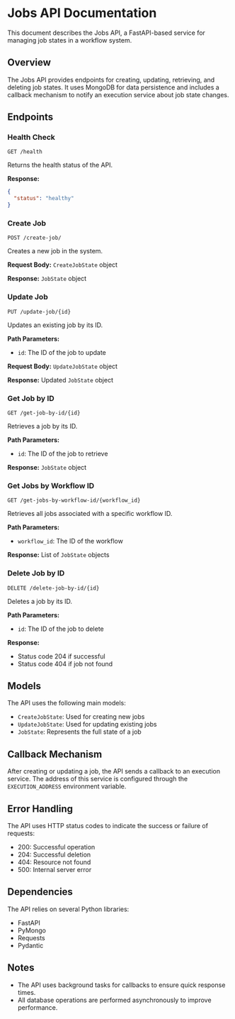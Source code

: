 # Jobs API Documentation

This document describes the Jobs API, a FastAPI-based service for managing job states in a workflow system.

## Overview

The Jobs API provides endpoints for creating, updating, retrieving, and deleting job states. It uses MongoDB for data persistence and includes a callback mechanism to notify an execution service about job state changes.

## Endpoints

### Health Check

```
GET /health
```

Returns the health status of the API.

**Response:**
```json
{
  "status": "healthy"
}
```

### Create Job

```
POST /create-job/
```

Creates a new job in the system.

**Request Body:** `CreateJobState` object

**Response:** `JobState` object

### Update Job

```
PUT /update-job/{id}
```

Updates an existing job by its ID.

**Path Parameters:**
- `id`: The ID of the job to update

**Request Body:** `UpdateJobState` object

**Response:** Updated `JobState` object

### Get Job by ID

```
GET /get-job-by-id/{id}
```

Retrieves a job by its ID.

**Path Parameters:**
- `id`: The ID of the job to retrieve

**Response:** `JobState` object

### Get Jobs by Workflow ID

```
GET /get-jobs-by-workflow-id/{workflow_id}
```

Retrieves all jobs associated with a specific workflow ID.

**Path Parameters:**
- `workflow_id`: The ID of the workflow

**Response:** List of `JobState` objects

### Delete Job by ID

```
DELETE /delete-job-by-id/{id}
```

Deletes a job by its ID.

**Path Parameters:**
- `id`: The ID of the job to delete

**Response:** 
- Status code 204 if successful
- Status code 404 if job not found

## Models

The API uses the following main models:

- `CreateJobState`: Used for creating new jobs
- `UpdateJobState`: Used for updating existing jobs
- `JobState`: Represents the full state of a job


## Callback Mechanism

After creating or updating a job, the API sends a callback to an execution service. The address of this service is configured through the `EXECUTION_ADDRESS` environment variable.

## Error Handling

The API uses HTTP status codes to indicate the success or failure of requests:

- 200: Successful operation
- 204: Successful deletion
- 404: Resource not found
- 500: Internal server error

## Dependencies

The API relies on several Python libraries:

- FastAPI
- PyMongo
- Requests
- Pydantic 

## Notes

- The API uses background tasks for callbacks to ensure quick response times.
- All database operations are performed asynchronously to improve performance.